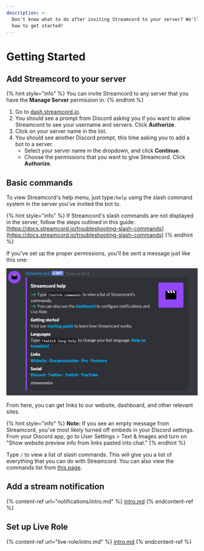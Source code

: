 ```yaml
---
description: >-
  Don't know what to do after inviting Streamcord to your server? We'll show you
  how to get started!
---
```


# Getting Started

## Add Streamcord to your server

{% hint style="info" %}
You can invite Streamcord to any server that you have the **Manage Server** permission in.
{% endhint %}

1. Go to [dash.streamcord.io](https://dash.streamcord.io).
2. You should see a prompt from Discord asking you if you want to allow Streamcord to see your username and servers. Click **Authorize**.
3. Click on your server name in the list.
4. You should see another Discord prompt, this time asking you to add a bot to a server.
   * Select your server name in the dropdown, and click **Continue**.
   * Choose the permissions that you want to give Streamcord. Click **Authorize**.

## Basic commands

To view Streamcord's help menu, just type`/help` using the slash command system in the server you've invited the bot to.&#x20;

{% hint style="info" %}
If Streamcord's slash commands are not displayed in the server, follow the steps outlined in this guide: [https://docs.streamcord.io/troubleshooting-slash-commands](https://docs.streamcord.io/troubleshooting-slash-commands)
{% endhint %}

If you've set up the proper permissions, you'll be sent a message just like this one:

![Streamcord Help Command](<.gitbook/assets/image (13).png>)

From here, you can get links to our website, dashboard, and other relevant sites.

{% hint style="info" %}
&#x20;**Note:** If you see an empty message from Streamcord, you've most likely turned off embeds in your Discord settings. From your Discord app, go to User Settings > Text & Images and turn on "Show website preview info from links pasted into chat."
{% endhint %}

Type `/` to view a list of slash commands. This will give you a list of everything that you can do with Streamcord. You can also view the commands list from [this page](commands/).

## Add a stream notification

{% content-ref url="notifications/intro.md" %}
[intro.md](notifications/intro.md)
{% endcontent-ref %}

## Set up Live Role

{% content-ref url="live-role/intro.md" %}
[intro.md](live-role/intro.md)
{% endcontent-ref %}

##
